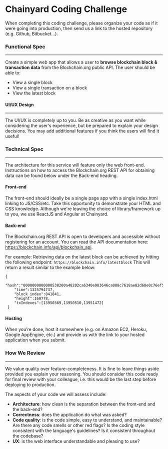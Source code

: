 Chainyard Coding Challenge
=============

When completing this coding challenge, please organize your code as if it were going into production, then send us a link to the hosted repository (e.g. Github, Bitbucket...).

### Functional Spec
----------------------------

Create a simple web app that allows a user to **browse blockchain block & transaction data** from the Blockchain.org public API. The user should be able to:

- View a single block
- View a single transaction on a block
- View the latest block

#### UI/UX Design
------------------------

The UI/UX is completely up to you. Be as creative as you want while considering the user's experience, but be prepared to explain your design decisions. You may add additional features if you think the users will find it useful!

### Technical Spec
---------------------------

The architecture for this service will feature only the web front-end. Instructions on how to access the Blockchain.org REST API for obtaining data can be found below under the Back-end heading.


#### Front-end

The front-end should ideally be a single page app with a single index.html linking to JS/CSS/etc. Take this opportunity to demonstrate your HTML and CSS knowledge. Although we're leaving the choice of library/framework up to you, we use ReactJS and Angular at Chainyard.


#### Back-end

The Blockchain.org REST API is open to developers and accessible without registering for an account. You can read the API documentation here: https://blockchain.info/api/blockchain_api.

For example: Retrieving data on the latest block can be achieved by hitting the following endpoint: ```https://blockchain.info/latestblock```
This will return a result similar to the example below:

```
{
    "hash":"0000000000000538200a48202ca6340e983646ca088c7618ae82d68e0c76ef5a",
    "time":1325794737,
    "block_index":841841,
    "height":160778,
    "txIndexes":[13950369,13950510,13951472]
 }
```

#### Hosting

When you’re done, host it somewhere (e.g. on Amazon EC2, Heroku, Google AppEngine, etc.) and provide us with the link to your hosted application when you submit.


### How We Review
-------------------------

We value quality over feature-completeness. It is fine to leave things aside provided you explain your reasoning. You should consider this code ready for final review with your colleague, i.e. this would be the last step before deploying to production.

The aspects of your code we will assess include:

- **Architecture**: how clean is the separation between the front-end and the back-end?
- **Correctness**: does the application do what was asked?
- **Code quality**: is the code simple, easy to understand, and maintainable? Are there any code smells or other red flags? Is the coding style consistent with the language's guidelines? Is it consistent throughout the codebase?
- **UX**: is the web interface understandable and pleasing to use?


